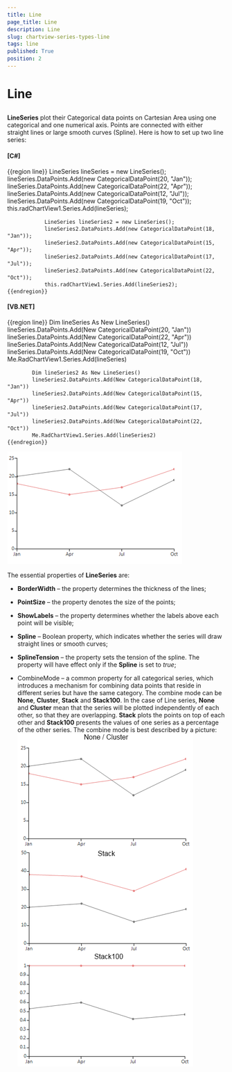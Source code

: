 ```yaml
---
title: Line
page_title: Line
description: Line
slug: chartview-series-types-line
tags: line
published: True
position: 2
---
```


# Line



## 

__LineSeries__ plot their Categorical data points on Cartesian Area using one categorical and one numerical axis. Points are
          connected with either straight lines or large smooth curves (Spline). Here is how to set up two line series:
        

#### __[C#]__

{{region line}}
	            LineSeries lineSeries = new LineSeries();
	            lineSeries.DataPoints.Add(new CategoricalDataPoint(20, "Jan"));
	            lineSeries.DataPoints.Add(new CategoricalDataPoint(22, "Apr"));
	            lineSeries.DataPoints.Add(new CategoricalDataPoint(12, "Jul"));
	            lineSeries.DataPoints.Add(new CategoricalDataPoint(19, "Oct"));
	            this.radChartView1.Series.Add(lineSeries);
	
	            LineSeries lineSeries2 = new LineSeries();
	            lineSeries2.DataPoints.Add(new CategoricalDataPoint(18, "Jan"));
	            lineSeries2.DataPoints.Add(new CategoricalDataPoint(15, "Apr"));
	            lineSeries2.DataPoints.Add(new CategoricalDataPoint(17, "Jul"));
	            lineSeries2.DataPoints.Add(new CategoricalDataPoint(22, "Oct"));
	            this.radChartView1.Series.Add(lineSeries2);
	{{endregion}}



#### __[VB.NET]__

{{region line}}
	        Dim lineSeries As New LineSeries()
	        lineSeries.DataPoints.Add(New CategoricalDataPoint(20, "Jan"))
	        lineSeries.DataPoints.Add(New CategoricalDataPoint(22, "Apr"))
	        lineSeries.DataPoints.Add(New CategoricalDataPoint(12, "Jul"))
	        lineSeries.DataPoints.Add(New CategoricalDataPoint(19, "Oct"))
	        Me.RadChartView1.Series.Add(lineSeries)
	
	        Dim lineSeries2 As New LineSeries()
	        lineSeries2.DataPoints.Add(New CategoricalDataPoint(18, "Jan"))
	        lineSeries2.DataPoints.Add(New CategoricalDataPoint(15, "Apr"))
	        lineSeries2.DataPoints.Add(New CategoricalDataPoint(17, "Jul"))
	        lineSeries2.DataPoints.Add(New CategoricalDataPoint(22, "Oct"))
	        Me.RadChartView1.Series.Add(lineSeries2)
	{{endregion}}

![](images/chartview-series-types-line001.png)

The essential properties of __LineSeries__ are:

* __BorderWidth__ – the property determines the thickness of the lines;
              

* __PointSize__ – the property denotes the size of the points;
              

* __ShowLabels__ – the property determines whether the labels above each point will be visible;
              

* __Spline__ – Boolean property, which indicates whether the series will draw straight lines or smooth curves;
              

* __SplineTension__ – the property sets the tension of the spline. 
                The property will have effect only if the __Spline__ is set to *true*;
              

* CombineMode – a common property for all categorical series, which introduces a mechanism for combining data points that reside in different series but have
                the same category. The combine mode can be __None__, __Cluster__, __Stack__ and
                __Stack100__. In the case of Line series, __None__ and __Cluster__ mean that the
                series will be plotted independently of each other, so that they are overlapping. __Stack__ plots the points on top of
                each other and __Stack100__ presents the values of one series as a percentage of the other series.
                The combine mode is best described by a picture:
              ![](images/chartview-series-types-line002.png)
